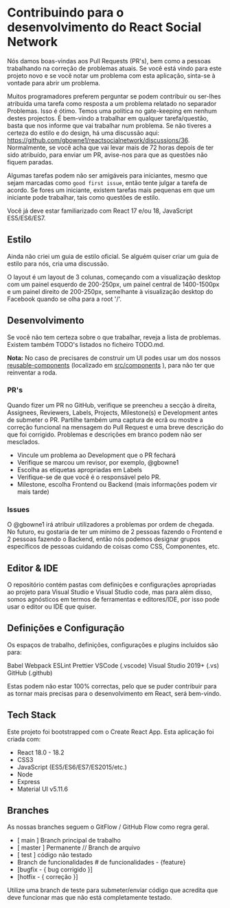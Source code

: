 # Contribuindo para o desenvolvimento do React Social Network

Nós damos boas-vindas aos Pull Requests (PR's), bem como a pessoas trabalhando na correção de problemas atuais. Se você está vindo para este projeto novo e se você notar um problema com esta aplicação, sinta-se à vontade para abrir um problema.

Muitos programadores preferem perguntar se podem contribuir ou ser-lhes atribuída uma tarefa como resposta a um problema relatado no separador Problemas. Isso é ótimo. Temos uma política no gate-keeping em nenhum destes projectos. É bem-vindo a trabalhar em qualquer tarefa/questão, basta que nos informe que vai trabalhar num problema.
Se não tiveres a certeza do estilo e do design, há uma discussão aqui: <https://github.com/gbowne1/reactsocialnetwork/discussions/36>. Normalmente, se você acha que vai levar mais de 72 horas depois de ter sido atribuído, para enviar um PR, avise-nos para que as questões não fiquem paradas.

Algumas tarefas podem não ser amigáveis para iniciantes, mesmo que sejam marcadas como `good first issue`, então tente julgar a tarefa de acordo. Se fores um iniciante, existem tarefas mais pequenas em que um iniciante pode trabalhar, tais como questões de estilo.

Você já deve estar familiarizado com React 17 e/ou 18, JavaScript ES5/ES6/ES7.

## Estilo

Ainda não criei um guia de estilo oficial. Se alguém quiser criar um guia de estilo para nós, cria uma discussão.

O layout é um layout de 3 colunas, começando com a visualização desktop com um painel esquerdo de 200-250px, um painel central de 1400-1500px e um painel direito de 200-250px, semelhante à visualização desktop do Facebook quando se olha para a root '/'.

## Desenvolvimento

Se você não tem certeza sobre o que trabalhar, reveja a lista de problemas. Existem também TODO's listados no ficheiro TODO.md.

**Nota:** No caso de precisares de construir um UI podes usar um dos nossos [reusable-components](REUSABLE_COMPONENTS.md) (localizado em [src/components](../src/components) ), para não ter que reinventar a roda.

### PR's

Quando fizer um PR no GitHub, verifique se preencheu a secção à direita, Assignees, Reviewers, Labels, Projects, Milestone(s) e Development antes de submeter o PR. Partilhe também uma captura de ecrã ou mostre a correção funcional na mensagem do Pull Request e uma breve descrição do que foi corrigido. Problemas e descrições em branco podem não ser mesclados.

- Vincule um problema ao Development que o PR fechará
- Verifique se marcou um revisor, por exemplo, @gbowne1
- Escolha as etiquetas apropriadas em Labels
- Verifique-se de que você é o responsável pelo PR.
- Milestone, escolha Frontend ou Backend (mais informações podem vir mais tarde)

### Issues

O @gbowne1 irá atribuir utilizadores a problemas por ordem de chegada. No futuro, eu gostaria de ter um mínimo de 2 pessoas fazendo o Frontend e 2 pessoas fazendo o Backend, então nós podemos designar grupos específicos de pessoas cuidando de coisas como CSS, Componentes, etc.

## Editor & IDE

O repositório contém pastas com definições e configurações apropriadas ao projeto para Visual Studio e Visual Studio code, mas para além disso, somos agnósticos em termos de ferramentas e editores/IDE, por isso pode usar o editor ou IDE que quiser.

## Definições e Configuração

Os espaços de trabalho, definições, configurações e plugins incluídos são para:

Babel
Webpack
ESLint
Prettier
VSCode (.vscode)
Visual Studio 2019+ (.vs)
GitHub (.github)

Estas podem não estar 100% correctas, pelo que se puder contribuir para as tornar mais precisas para o desenvolvimento em React, será bem-vindo.

## Tech Stack

Este projeto foi bootstrapped com o Create React App.
Esta aplicação foi criada com:

- React 18.0 - 18.2
- CSS3
- JavaScript (ES5/ES6/ES7/ES2015/etc.)
- Node
- Express
- Material UI v5.11.6

## Branches

As nossas branches seguem o GitFlow / GitHub Flow como regra geral.

- [ main ] Branch principal de trabalho
- [ master ] Permanente // Branch de arquivo
- [ test ] código não testado
- Branch de funcionalidades # de funcionalidades - {feature}
- [bugfix - { bug corrigido }]
- [hotfix - { correção }]

Utilize uma branch de teste para submeter/enviar código que acredita que deve funcionar mas que não está completamente testado.

